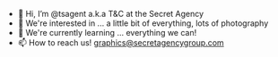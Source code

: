- 👋 Hi, I’m @tsagent a.k.a T&C at the Secret Agency
- 👀 We're interested in ... a little bit of everything, lots of photography
- 🌱 We're currently learning ... everything we can!
- 📫 How to reach us! graphics@secretagencygroup.com

<!---
tsagent/tsagent is a ✨ special ✨ repository because its `README.md` (this file) appears on your GitHub profile.
You can click the Preview link to take a look at your changes.
--->
